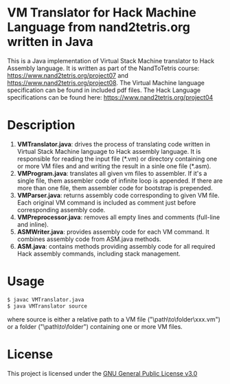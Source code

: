 # VM Translator for Hack Machine Language from nand2tetris.org written in Java

This is a Java implementation of Virtual Stack Machine translator to Hack Assembly language. 
It is written as part of the NandToTetris course: https://www.nand2tetris.org/project07 and https://www.nand2tetris.org/project08.
The Virtual Machine language specification can be found in included pdf files.
The Hack Language specifications can be found here: https://www.nand2tetris.org/project04


# Description

1. **VMTranslator.java**: drives the process of translating code written in Virtual Stack Machine language to Hack assembly language. 
It is responsible for reading the input file (\*.vm) or directory containing one or more VM files and and writing the result in a sinle one file (\*.asm).
2. **VMProgram.java**: translates all given vm files to assembler. If it's a single file, them assembler code of infinite loop is appended.
If there are more than one file, them assembler code for bootstrap is prepended.
3. **VMParser.java**: returns assembly code corresponding to given VM file. Each original VM command is included as comment just before corresponding assembly code.
4. **VMPreprocessor.java**: removes all empty lines and comments (full-line and inline).
5. **ASMWriter.java**: provides assembly code for each VM command. It combines assembly code from ASM.java methods.
6. **ASM.java**: contains methods providing assembly code for all required Hack assembly commands, including stack management.


# Usage

```bash
$ javac VMTranslator.java
$ java VMTranslator source
```

where source is either a relative path to a VM file ("\path\to\folder\xxx.vm") or a folder ("\path\to\folder\") containing one or more VM files.
 
 
# License

This project is licensed under the [GNU General Public License v3.0](LICENSE)

